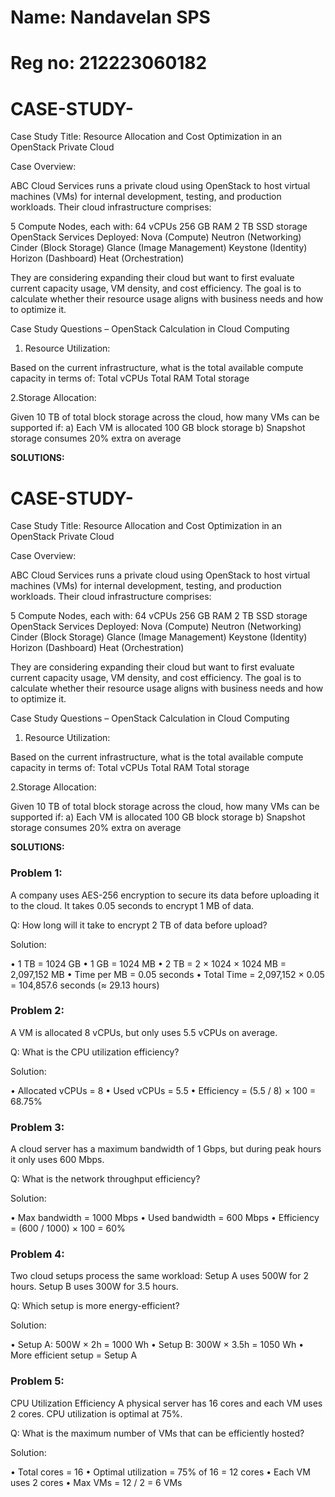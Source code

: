 # Name: Nandavelan SPS
# Reg no: 212223060182


# CASE-STUDY-

Case Study Title: Resource Allocation and Cost Optimization in an OpenStack Private Cloud

Case Overview:

ABC Cloud Services runs a private cloud using OpenStack to host virtual machines (VMs) for internal development, testing, and production workloads. Their cloud infrastructure comprises:

5 Compute Nodes, each with:
64 vCPUs
256 GB RAM
2 TB SSD storage
OpenStack Services Deployed:
Nova (Compute)
Neutron (Networking)
Cinder (Block Storage)
Glance (Image Management)
Keystone (Identity)
Horizon (Dashboard)
Heat (Orchestration)

They are considering expanding their cloud but want to first evaluate current capacity usage, VM density, and cost efficiency. The goal is to calculate whether their resource usage aligns with business needs and how to optimize it.

Case Study Questions – OpenStack Calculation in Cloud Computing

1. Resource Utilization:

Based on the current infrastructure, what is the total available compute capacity in terms of:
Total vCPUs
Total RAM
Total storage

2.Storage Allocation:

Given 10 TB of total block storage across the cloud, how many VMs can be supported if:
a) Each VM is allocated 100 GB block storage
b) Snapshot storage consumes 20% extra on average

**SOLUTIONS:**

# CASE-STUDY-

Case Study Title: Resource Allocation and Cost Optimization in an OpenStack Private Cloud

Case Overview:

ABC Cloud Services runs a private cloud using OpenStack to host virtual machines (VMs) for internal development, testing, and production workloads. Their cloud infrastructure comprises:

5 Compute Nodes, each with:
64 vCPUs
256 GB RAM
2 TB SSD storage
OpenStack Services Deployed:
Nova (Compute)
Neutron (Networking)
Cinder (Block Storage)
Glance (Image Management)
Keystone (Identity)
Horizon (Dashboard)
Heat (Orchestration)

They are considering expanding their cloud but want to first evaluate current capacity usage, VM density, and cost efficiency. The goal is to calculate whether their resource usage aligns with business needs and how to optimize it.

Case Study Questions – OpenStack Calculation in Cloud Computing

1. Resource Utilization:

Based on the current infrastructure, what is the total available compute capacity in terms of:
Total vCPUs
Total RAM
Total storage

2.Storage Allocation:

Given 10 TB of total block storage across the cloud, how many VMs can be supported if:
a) Each VM is allocated 100 GB block storage
b) Snapshot storage consumes 20% extra on average

**SOLUTIONS:**
 ### Problem 1:

 A company uses AES-256 encryption to secure its data before
 uploading it to the cloud. It takes 0.05 seconds to encrypt 1 MB of data.

 Q: How long will it take to encrypt 2 TB of data before upload?

 Solution:

 • 1 TB = 1024 GB
 • 1 GB = 1024 MB
 • 2 TB = 2 × 1024 × 1024 MB = 2,097,152 MB
 • Time per MB = 0.05 seconds
 • Total Time = 2,097,152 × 0.05 = 104,857.6 seconds (≈ 29.13 hours)

 ### Problem 2:
 
 A VM is allocated 8 vCPUs, but only uses 5.5 vCPUs on average.

Q: What is the CPU utilization efficiency?

 Solution:

 • Allocated vCPUs = 8
 • Used vCPUs = 5.5
 • Efficiency = (5.5 / 8) × 100 = 68.75%
 
### Problem 3:

 A cloud server has a maximum bandwidth of 1 Gbps, but during peak
 hours it only uses 600 Mbps.
 
 Q: What is the network throughput efficiency?
 
 Solution:
 
 • Max bandwidth = 1000 Mbps
 • Used bandwidth = 600 Mbps
 • Efficiency = (600 / 1000) × 100 = 60%
 
### Problem 4:

 Two cloud setups process the same workload:
 Setup A uses 500W for 2 hours.
 Setup B uses 300W for 3.5 hours.
 
Q: Which setup is more energy-efficient?

 Solution:
 
 • Setup A: 500W × 2h = 1000 Wh
 • Setup B: 300W × 3.5h = 1050 Wh
 • More efficient setup = Setup A
 
### Problem 5:

 CPU Utilization Efficiency
 A physical server has 16 cores and each VM uses 2 cores. CPU
 utilization is optimal at 75%.
 
 Q: What is the maximum number of VMs that can be efficiently
 hosted?
 
 Solution:
 
 • Total cores = 16
 • Optimal utilization = 75% of 16 = 12 cores
 • Each VM uses 2 cores
 • Max VMs = 12 / 2 = 6 VMs
